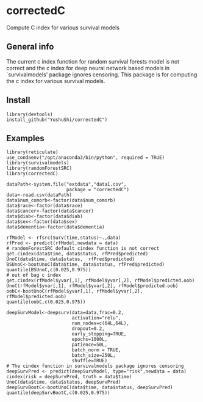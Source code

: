 # correctedC
 Compute C index for various survival models
 
## General info
 The current c index function for random survival forests model is not correct and the c index for deep neural network based models in `survivalmodels' package ignores censoring. This package is for computing the c index for various survival models.

## Install

```
library(devtools)
install_github("YushuShi/correctedC")
```

## Examples
```
library(reticulate)
use_condaenv("/opt/anaconda3/bin/python", required = TRUE)
library(survivalmodels)
library(randomForestSRC)
library(correctedC)

dataPath<-system.file("extdata","data1.csv",
                      package = "correctedC")
data<-read.csv(dataPath)
data$num_comorb<-factor(data$num_comorb)
data$race<-factor(data$race)
data$cancer<-factor(data$cancer)
data$diab<-factor(data$diab)
data$sex<-factor(data$sex)
data$dementia<-factor(data$dementia)

rfModel <- rfsrc(Surv(time,status)~.,data)
rfPred <- predict(rfModel,newdata = data)
# randomForestSRC default cindex function is not correct
get.cindex(data$time, data$status, rfPred$predicted)
UnoC(data$time, data$status,  rfPred$predicted)
BSUnoC<-bootUnoC(data$time, data$status, rfPred$predicted)
quantile(BSUnoC,c(0.025,0.975))
# out of bag c index
get.cindex(rfModel$yvar[,1], rfModel$yvar[,2], rfModel$predicted.oob) 
UnoC(rfModel$yvar[,1], rfModel$yvar[,2], rfModel$predicted.oob) 
oobC<-bootUnoC(rfModel$yvar[,1], rfModel$yvar[,2], rfModel$predicted.oob) 
quantile(oobC,c(0.025,0.975))

deepSurvModel<-deepsurv(data=data,frac=0.2,
                        activation="relu",
                        num_nodes=c(64L,64L),
                        dropout=0.2,
                        early_stopping=TRUE,
                        epochs=1000L,
                        patience=50L,
                        batch_norm = TRUE,
                        batch_size=250L,
                        shuffle=TRUE)
# The cindex function in survivalmodels package ignores censoring
deepSurvPred <- predict(deepSurvModel, type="risk",newdata = data)
cindex(risk = deepSurvPred, truth = data$time)
UnoC(data$time, data$status, deepSurvPred)
deepSurvBootC<-bootUnoC(data$time, data$status, deepSurvPred)
quantile(deepSurvBootC,c(0.025,0.975))
```